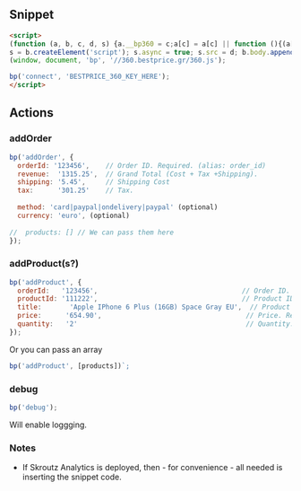 ## Snippet

```html
<script>
(function (a, b, c, d, s) {a.__bp360 = c;a[c] = a[c] || function (){(a[c].q = a[c].q || []).push(arguments);};
s = b.createElement('script'); s.async = true; s.src = d; b.body.appendChild(s);})
(window, document, 'bp', '//360.bestprice.gr/360.js');

bp('connect', 'BESTPRICE_360_KEY_HERE');
</script>
```

## Actions

### addOrder
```js
bp('addOrder', {
  orderId: '123456',    // Order ID. Required. (alias: order_id)
  revenue:  '1315.25',  // Grand Total (Cost + Tax +Shipping).
  shipping: '5.45',     // Shipping Cost
  tax:      '301.25'    // Tax.
  
  method: 'card|paypal|ondelivery|paypal' (optional)
  currency: 'euro', (optional)
  
//  products: [] // We can pass them here
});
```

### addProduct(s?)
```js
bp('addProduct', {
  orderId:   '123456',                                    // Order ID. Required. (alias: order_id)
  productId: '111222',                                    // Product ID. Required. (alias: product_id)
  title:       'Apple IPhone 6 Plus (16GB) Space Gray EU',  // Product title. Required. (alias: name)
  price:      '654.90',                                    // Price. Required.
  quantity:   '2'                                          // Quantity. Required.
});
```
Or you can pass an array

```js
bp('addProduct', [products])`;
```

### debug

```js
bp('debug');
```

Will enable loggging.

### Notes
- If Skroutz Analytics is deployed, then - for convenience - all needed is inserting the snippet code.

